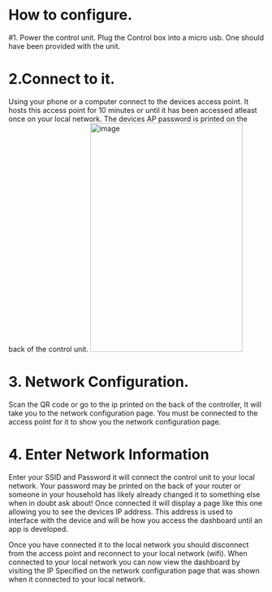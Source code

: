# How to configure.


#1. Power the control unit.
Plug the Control box into a micro usb. One should have been provided with the unit.


# 2.Connect to it.
Using your phone or a computer connect to the devices access point. It hosts this access point for 10 minutes or until it has been accessed atleast once on your local network. The devices AP password is printed on the back of the control unit.
<img width="300" height="450" alt="image" src="https://github.com/user-attachments/assets/45f63a68-3162-4dbc-a0f4-8124b8bd82b9" />


# 3. Network Configuration.
Scan the QR code or go to the ip printed on the back of the controller, It will take you to the network configuration page. You must be connected to the access point for it to show you the network configuration page.




# 4. Enter Network Information
Enter your SSID and Password it will connect the control unit to your local network.
Your password may be printed on the back of your router or someone in your household has likely already changed it to something else when in doubt ask about!
Once connected it will display a page like this one allowing you to see the devices IP address.  This address is used to interface with the device and will be how you access the dashboard until an app is developed.








Once you have connected it to the local network you should disconnect from the access point and reconnect to your local network (wifi).
When connected to your local network you can now view the dashboard by visiting the IP Specified on the network configuration page that was shown when it connected to your local network.

